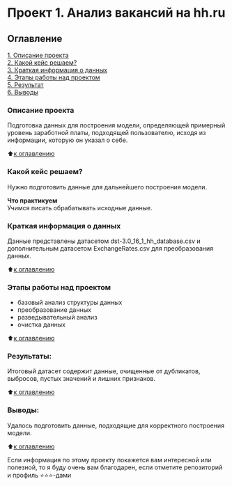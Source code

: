 # Проект 1. Анализ вакансий на hh.ru

## Оглавление  
[1. Описание проекта](.README.md#Описание-проекта)  
[2. Какой кейс решаем?](.README.md#Какой-кейс-решаем)  
[3. Краткая информация о данных](.README.md#Краткая-информация-о-данных)  
[4. Этапы работы над проектом](.README.md#Этапы-работы-над-проектом)  
[5. Результат](.README.md#Результат)    
[6. Выводы](.README.md#Выводы) 

### Описание проекта    
Подготовка данных для построения модели, определяющей примерный уровень заработной платы, подходящей пользователю, исходя из информации, которую он указал о себе.

:arrow_up:[к оглавлению](_)


### Какой кейс решаем?    
Нужно подготовить данные для дальнейшего построения модели.

**Что практикуем**     
Учимся писать обрабатывать исходные данные.


### Краткая информация о данных
Данные представлены датасетом dst-3.0_16_1_hh_database.csv и дополнительным датасетом ExchangeRates.csv для преобразования данных.
  
:arrow_up:[к оглавлению](.README.md#Оглавление)


### Этапы работы над проектом  
* базовый анализ структуры данных
* преобразование данных
* разведывательный анализ
* очистка данных

:arrow_up:[к оглавлению](.README.md#Оглавление)


### Результаты:  
Итоговый датасет содержит данные, очищенные от дубликатов, выбросов, пустых значений и лишних признаков.

:arrow_up:[к оглавлению](.README.md#Оглавление)


### Выводы:  
Удалось подготовить данные, подходящие для корректного построения модели.

:arrow_up:[к оглавлению](.README.md#Оглавление)


Если информация по этому проекту покажется вам интересной или полезной, то я буду очень вам благодарен, если отметите репозиторий и профиль ⭐️⭐️⭐️-дами